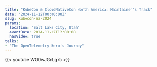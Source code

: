 ```yaml
---
title: "KubeCon & CloudNativeCon North America: Maintainer's Track"
date: "2024-11-12T00:00:00Z"
slug: kubecon-na-2024
params:
  location: "Salt Lake City, Utah"
  eventDate: 2024-11-12T12:00:00
  hasVideo: true
talks:
- "The OpenTelemetry Hero's Journey"
---
```

{{< youtube WO0wJGnLg7c >}}
